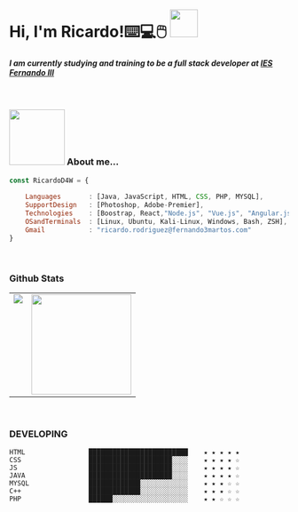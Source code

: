 
<h1 aling="center"> Hi, I'm Ricardo!⌨️💻🖱️  <img src="https://c.tenor.com/0w2u_oxohEEAAAAM/popcat-pamp.gif" width="50"></h1>

<h4><em>I am currently studying and training to be a full stack developer at <a href="https://web.iesfernandoiii.es/">IES Fernando III</a> </em></h4>

<br>


<p  aling='center'>

 ### <img src="https://orig11.deviantart.net/dcab/f/2011/158/1/6/nyan_cat_by_valcreon-d3iapfh.gif" width="100" /> About me...  

</p>


```js
const RicardoD4W = {
  
    Languages       : [Java, JavaScript, HTML, CSS, PHP, MYSQL],
    SupportDesign   : [Photoshop, Adobe-Premier],
    Technologies    : [Boostrap, React,"Node.js", "Vue.js", "Angular.js", JQUERY, NETLIFY, GIT, GITHUB, DOCKER],  
    OSandTerminals  : [Linux, Ubuntu, Kali-Linux, Windows, Bash, ZSH],
    Gmail           : "ricardo.rodriguez@fernando3martos.com"
}  


```



   <br> 
   
   
  
### Github Stats

<table>
  <tr>
    <td valign="top"><img src="https://github-readme-stats.vercel.app/api/top-langs/?username=RicardoD4W&theme=radical&card_width=450em)](https://github.com/RicardoD4W/RicardoD4W/github-readme-stats"/></td>
    <td valign="top"><img height="180em" src="https://github-readme-stats.vercel.app/api?username=RicardoD4W&show_icons=true&hide_border=true&&count_private=true&include_all_commits=true&theme=radical&hide_stars=false" /></td>
  </tr>
</table>



 <br> 
 
### DEVELOPING


```text 
HTML                █████████████████████████    ★ ★ ★ ★ ★
CSS                 █████████████████████░░░░    ★ ★ ★ ★ ☆
JS                  █████████████████████░░░░    ★ ★ ★ ★ ☆
JAVA                █████████████████████░░░░    ★ ★ ★ ★ ☆
MYSQL               █████████████░░░░░░░░░░░░    ★ ★ ★ ☆ ☆
C++                 █████████████░░░░░░░░░░░░    ★ ★ ★ ☆ ☆
PHP                 ██████░░░░░░░░░░░░░░░░░░░    ★ ★ ☆ ☆ ☆
```







